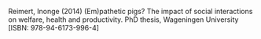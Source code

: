 Reimert, Inonge (2014) (Em)pathetic pigs? The impact of social interactions on welfare, health and productivity. PhD thesis, Wageningen University [ISBN: 978-94-6173-996-4]
